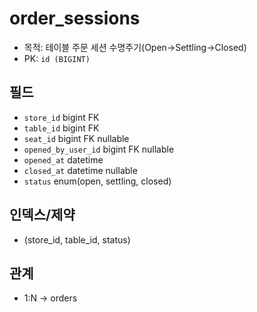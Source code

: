 # order_sessions

- 목적: 테이블 주문 세션 수명주기(Open→Settling→Closed)
- PK: `id (BIGINT)`

## 필드
- `store_id` bigint FK
- `table_id` bigint FK
- `seat_id` bigint FK nullable
- `opened_by_user_id` bigint FK nullable
- `opened_at` datetime
- `closed_at` datetime nullable
- `status` enum(open, settling, closed)

## 인덱스/제약
- (store_id, table_id, status)

## 관계
- 1:N → orders
